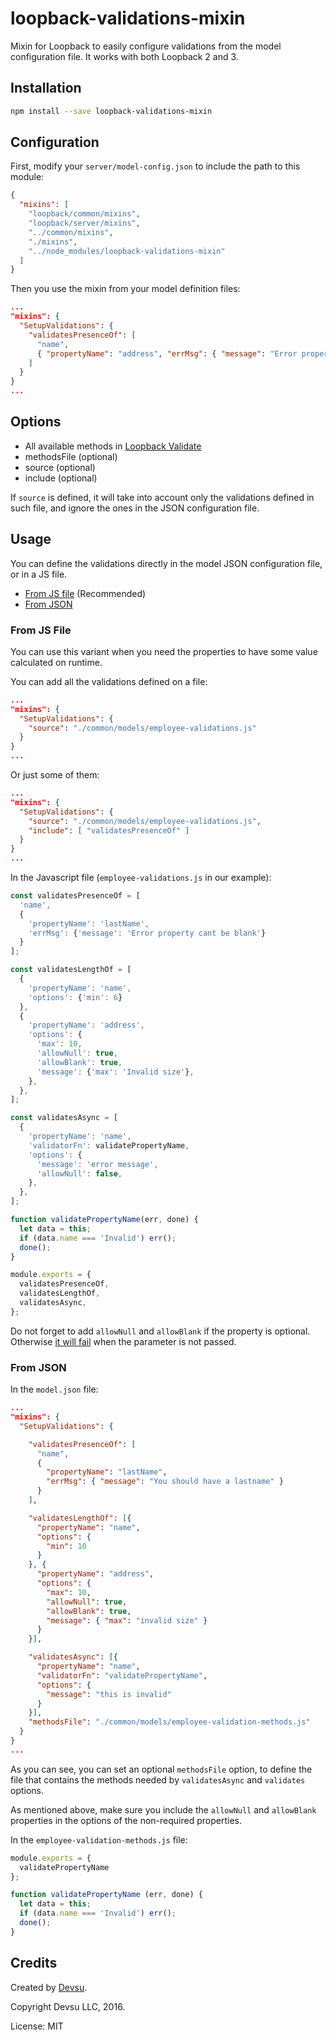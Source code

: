# loopback-validations-mixin

Mixin for Loopback to easily configure validations from the model configuration file. It works with both Loopback 2 and 3.

## Installation

```bash
npm install --save loopback-validations-mixin
```

## Configuration

First, modify your `server/model-config.json` to include the path to this module:

```json
{
  "mixins": [
    "loopback/common/mixins",
    "loopback/server/mixins",
    "../common/mixins",
    "./mixins",
    "../node_modules/loopback-validations-mixin"
  ]
}
```

Then you use the mixin from your model definition files:

```json
...
"mixins": {
  "SetupValidations": {
    "validatesPresenceOf": [
      "name",
      { "propertyName": "address", "errMsg": { "message": "Error property cannot be blank" } }
    ]
  }
}
...
```

## Options

- All available methods in [Loopback Validate](https://apidocs.strongloop.com/loopback-datasource-juggler/#validatable)
- methodsFile (optional)
- source (optional)
- include (optional)

If `source` is defined, it will take into account only the validations defined in such file, and ignore the ones in the JSON configuration file.

## Usage

You can define the validations directly in the model JSON configuration file, or in a JS file.

- [From JS file](#from-js-file) (Recommended)
- [From JSON](#from-json)

### From JS File

You can use this variant when you need the properties to have some value calculated on runtime.

You can add all the validations defined on a file:

```json
...
"mixins": {
  "SetupValidations": {
    "source": "./common/models/employee-validations.js"
  }
}
...
```

Or just some of them:

```json
...
"mixins": {
  "SetupValidations": {
    "source": "./common/models/employee-validations.js",
    "include": [ "validatesPresenceOf" ]
  }
}
...
```

In the Javascript file (`employee-validations.js` in our example):

```javascript
const validatesPresenceOf = [
  'name',
  {
    'propertyName': 'lastName',
    'errMsg': {'message': 'Error property cant be blank'}
  }
];

const validatesLengthOf = [
  {
    'propertyName': 'name',
    'options': {'min': 6}
  },
  {
    'propertyName': 'address',
    'options': {
      'max': 10,
      'allowNull': true,
      'allowBlank': true,
      'message': {'max': 'Invalid size'},
    },
  },
];

const validatesAsync = [
  {
    'propertyName': 'name',
    'validatorFn': validatePropertyName,
    'options': {
      'message': 'error message',
      'allowNull': false,
    },
  },
];

function validatePropertyName(err, done) {
  let data = this;
  if (data.name === 'Invalid') err();
  done();
}

module.exports = {
  validatesPresenceOf,
  validatesLengthOf,
  validatesAsync,
};
```

Do not forget to add `allowNull` and `allowBlank` if the property is optional. Otherwise [it will fail](https://github.com/strongloop/loopback-datasource-juggler/issues/541) when the parameter is not passed.

### From JSON

In the `model.json` file:

```json
...
"mixins": {
  "SetupValidations": {

    "validatesPresenceOf": [
      "name",
      {
        "propertyName": "lastName",
        "errMsg": { "message": "You should have a lastname" }
      }
    ],

    "validatesLengthOf": [{
      "propertyName": "name",
      "options": {
        "min": 10
      }
    }, {
      "propertyName": "address",
      "options": {
        "max": 10,
        "allowNull": true,
        "allowBlank": true,
        "message": { "max": "invalid size" }
      }
    }],

    "validatesAsync": [{
      "propertyName": "name",
      "validatorFn": "validatePropertyName",
      "options": {
        "message": "this is invalid"
      }
    }],
    "methodsFile": "./common/models/employee-validation-methods.js"
  }
}
...
```

As you can see, you can set an optional `methodsFile` option, to define the file that contains the methods needed by `validatesAsync` and `validates` options.

As mentioned above, make sure you include the `allowNull` and `allowBlank` properties in the options of the non-required properties.

In the `employee-validation-methods.js` file:

```javascript
module.exports = {
  validatePropertyName
};

function validatePropertyName (err, done) {
  let data = this;
  if (data.name === 'Invalid') err();
  done();
}
```
## Credits

Created by [Devsu](http://devsu.com/).

Copyright Devsu LLC, 2016.

License: MIT
